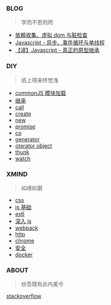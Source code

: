 ### BLOG

> 学而不思则罔

- [依赖收集、虚拟 dom 与脏检查](https://github.com/simdd/diy/issues/4)
- [Javascript - 异步、事件循环与单线程](https://github.com/simdd/diy/issues/3)
- [【译】Javascript - 真正的原型继承](https://github.com/simdd/diy/issues/1)

### DIY

> 纸上得来终觉浅

- [commonJS 模块加载](./diy/pack/src/index.js)
- [继承](./diy/inherit)
- [call](./diy/this/call.js)
- [create](./diy/this/create.js)
- [new](./diy/this/new.js)
- [promise](./diy/promise/test.js)
- [co](./diy/iterator/co.js)
- [generator](./diy/iterator/generator.js)
- [oterator object](./diy/iterator/object.js)
- [thunk](./diy/iterator/thunk.js)
- [watch](./diy/watch)

### XMIND

> 如琢如磨

- [css](./xmind/css.xmind)
- [js 基础](./xmind/js基础.xmind)
- [es6](./xmind/es6.xmind)
- [深入 js](./xmind/深入js.xmind)
- [webpack](./xmind/webpack.xmind)
- [http](./xmind/http.xmind)
- [chrome](./xmind/chrome.xmind)
- [安全](./xmind/安全.xmind)
- [docker](./xmind/docker.xmind)

### ABOUT

> 纷吾既有此内美兮

[stackoverflow](https://stackoverflow.com/users/5185187/simdd?tab=topactivity)
